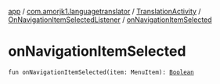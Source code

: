 [app](../../../index.md) / [com.amorjk1.languagetranslator](../../index.md) / [TranslationActivity](../index.md) / [OnNavigationItemSelectedListener](index.md) / [onNavigationItemSelected](./on-navigation-item-selected.md)

# onNavigationItemSelected

`fun onNavigationItemSelected(item: MenuItem): `[`Boolean`](https://kotlinlang.org/api/latest/jvm/stdlib/kotlin/-boolean/index.html)